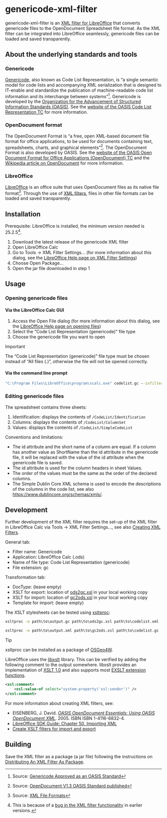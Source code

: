# genericode-xml-filter

genericode-xml-filter is an [XML filter for LibreOffice](https://help.libreoffice.org/latest/en-US/text/shared/guide/xsltfilter.html) that converts genericode files to the OpenDocument Spreadsheet file format. As the XML filter can be integrated into LibreOffice seamlessly, genericode files can be loaded and saved transparently.

## About the underlying standards and tools

### Genericode

[Genericode](https://docs.oasis-open.org/codelist/genericode/v1.0/genericode-v1.0.html), also known as Code List Representation, is “a single semantic model for code lists and accompanying XML serialization that is designed to IT-enable and standardize the publication of machine-readable code list information and its interchange between systems”[^1]. Genericode is developed by the [Organization for the Advancement of Structured Information Standards (OASIS)](https://www.oasis-open.org/). See the [website of the OASIS Code List Representation TC](https://www.oasis-open.org/committees/codelist/) for more information.

[^1]: Source: [Genericode Approved as an OASIS Standard](https://www.oasis-open.org/2023/02/01/genericode-approved-as-an-oasis-standard/)

### OpenDocument format

The OpenDocument Format is “a free, open XML-based document file format for office applications, to be used for documents containing text, spreadsheets, charts, and graphical elements”[^2]. The OpenDocument Format is also developed by OASIS. See the [website of the OASIS Open Document Format for Office Applications (OpenDocument) TC](https://www.oasis-open.org/committees/office/) and the [Wikipedia article on OpenDocument](https://en.wikipedia.org/wiki/OpenDocument) for more information.

[^2]: Source: [OpenDocument V1.3 OASIS Standard published](https://www.oasis-open.org/2021/06/16/opendocument-v1-3-oasis-standard-published/)

### LibreOffice

[LibreOffice](https://www.libreoffice.org/) is an office suite that uses OpenDocument files as its native file format[^3]. Through the use of [XML filters](https://help.libreoffice.org/latest/en-US/text/shared/guide/xsltfilter.html), files in other file formats can be loaded and saved transparently.

[^3]: Source: [XML File Formats](https://help.libreoffice.org/latest/en-US/text/shared/00/00000021.html)

## Installation

Prerequisite: LibreOffice is installed, the minimum version needed is 25.2.5[^4].

[^4]: This is because of a [bug in the XML filter functionality](https://bugs.documentfoundation.org/show_bug.cgi?id=161789) in earlier versions.

1. Download the latest release of the genericode XML filter
2. Open LibreOffice Calc
3. Go to Tools -> XML Filter Settings... (for more information about this dialog, see the [LibreOffice Help page on XML Filter Settings](https://help.libreoffice.org/latest/en-US/text/shared/01/06150000.html))
4. Choose Open Package...
5. Open the jar file downloaded in step 1

## Usage

### Opening genericode files

#### Via the LibreOffice Calc GUI

1. Access the Open File dialog (for more information about this dialog, see the [LibreOffice Help page on opening files](https://help.libreoffice.org/latest/en-US/text/shared/01/01020000.html))
2. Select the “Code List Representation (genericode)” file type
3. Choose the genericode file you want to open

> [!IMPORTANT]
> The “Code List Representation (genericode)” file type must be chosen instead of “All files (*.*)”, otherwise the file will not be opened correctly.

#### Via the command line prompt

```bat
"C:\Program Files\LibreOffice\program\scalc.exe" codelist.gc --infilter="Genericode"
```

### Editing genericode files

The spreadsheet contains three sheets:

1. Identification: displays the contents of `/CodeList/Identification`
2. Columns: displays the contents of `/CodeList/ColumnSet`
3. Values: displays the contents of `/CodeList/SimpleCodeList`

Conventions and limitations:

- The id attribute and the short name of a column are equal. If a column has another value as ShortName than the id attribute in the genericode file, it will be replaced with the value of the id attribute when the genericode file is saved.
- The id attribute is used for the column headers in sheet Values.
- The order of the values must be the same as the order of the declared columns.
- The Simple Dublin Core XML schema is used to encode the descriptions of the columns in the code list, see also https://www.dublincore.org/schemas/xmls/.

## Development

Further development of the XML filter requires the set-up of the XML filter in LibreOffice Calc via Tools -> XML Filter Settings..., see also [Creating XML Filters](https://help.libreoffice.org/latest/en-US/text/shared/guide/xsltfilter_create.html).

General tab:

- Filter name: Genericode
- Application: LibreOffice Calc (.ods)
- Name of file type: Code List Representation (genericode)
- File extension: gc

Transformation tab:

- DocType: (leave empty)
- XSLT for export: location of [ods2gc.xsl](src/ods2gc.xsl) in your local working copy
- XSLT for import: location of [gc2ods.xsl](src/gc2ods.xsl) in your local working copy
- Template for import: (leave empty)

The XSLT stylesheets can be tested using [xsltproc](https://gnome.pages.gitlab.gnome.org/libxslt/xsltproc.html):

```bat
xsltproc -o path\to\output.gc path\to\ods2gc.xsl path\to\codelist.xml
```

```bat
xsltproc -o path\to\output.xml path\to\gc2ods.xsl path\to\codelist.gc
```

> [!TIP]
> xsltproc can be installed as a package of [OSGeo4W](https://trac.osgeo.org/osgeo4w/).

LibreOffice uses the [libxslt](https://gitlab.gnome.org/GNOME/libxslt/-/wikis/home) library. This can be verified by adding the following comment to the output somewhere. libxslt provides an implementation of [XSLT 1.0](https://www.w3.org/TR/xslt-10/) and also supports most [EXSLT extension functions](https://exslt.github.io/).

```xml
<xsl:comment>
    <xsl:value-of select="system-property('xsl:vendor')" />
</xsl:comment>
```

For more information about creating XML filters, see:

- EISENBERG, J. David. _[OASIS OpenDocument Essentials: Using OASIS OpenDocument XML](https://archive.org/details/ODEssentials)_. 2005. ISBN ISBN 1-4116-6832-4.
- [LibreOffice SDK Guide: Chapter 50. Importing XML](https://wiki.documentfoundation.org/Documentation/SDKGuide/Importing_XML)
- [Create XSLT filters for import and export](https://forum.openoffice.org/en/forum/viewtopic.php?t=3490)

## Building

Save the XML filter as a package (a jar file) following the instructions on [Distributing An XML Filter As Package](https://help.libreoffice.org/latest/en-US/text/shared/guide/xsltfilter_distribute.html).